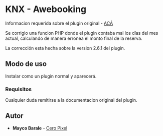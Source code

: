 # KNX - Awebooking

Informacion requerida sobre el plugin original - [ACÁ](https://wordpress.org/plugins/awebooking/)

Se corrigio una funcion PHP donde el plugin contaba mal los días del mes actual, calculando de manera erronea el monto final de la reserva.

La corrección esta hecha sobre la version 2.6.1 del plugin.

## Modo de uso

Instalar como un plugin normal y aparecerá.

### Requisitos

Cualquier duda remitirse a la documentacion original del plugin.

## Autor

* **Mayco Barale** - [Cero Pixel](http://ceropixel.com.ar)